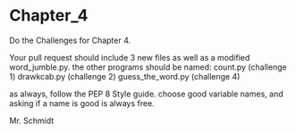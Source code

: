 Chapter_4
=========

Do the Challenges for Chapter 4.

Your pull request should include 3 new files as well as a modified word_jumble.py.
the other programs should be named:
   count.py           (challenge 1)
   drawkcab.py        (challenge 2)
   guess_the_word.py  (challenge 4)
   
as always, follow the PEP 8 Style guide. choose good variable names, and asking if a name is good is always free.

Mr. Schmidt
